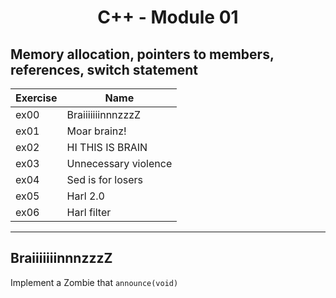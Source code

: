 <h1 align="center"> C++ - Module 01 </h1>

<h2> Memory allocation, pointers to members,
references, switch statement </h2>

Exercise | Name
-|-
ex00    | BraiiiiiiinnnzzzZ
ex01    | Moar brainz!
ex02    | HI THIS IS BRAIN
ex03    | Unnecessary violence
ex04    | Sed is for losers
ex05    | Harl 2.0
ex06    | Harl filter

---

## BraiiiiiiinnnzzzZ

Implement a Zombie that `announce(void)`